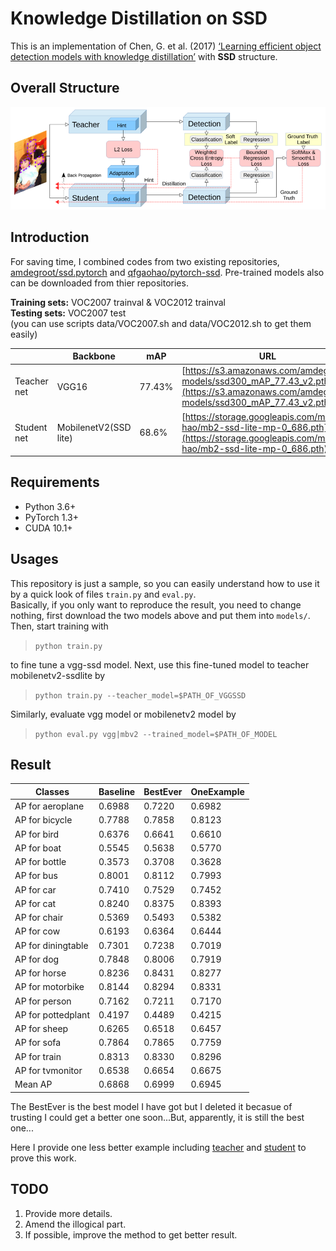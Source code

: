 # Knowledge Distillation on SSD

This is an implementation of Chen, G. et al. (2017) [‘Learning efficient object detection models with knowledge distillation’](http://papers.nips.cc/paper/6676-learning-efficient-object-detection-models-with-knowledge-distillation.pdf) with **SSD** structure.

## Overall Structure

![structure](structure.png)

## Introduction

For saving time, I combined codes from two existing repositories, [amdegroot/ssd.pytorch](https://github.com/amdegroot/ssd.pytorch#installation) and [qfgaohao/pytorch-ssd](https://github.com/amdegroot/ssd.pytorch#installation). Pre-trained models also can be downloaded from thier repositories.

**Training sets:** VOC2007 trainval & VOC2012 trainval  
**Testing sets:** VOC2007 test  
(you can use scripts data/VOC2007.sh and data/VOC2012.sh to get them easily)

||Backbone|mAP|URL
-|-|-|-
Teacher net|VGG16|77.43%|[https://s3.amazonaws.com/amdegroot-models/ssd300_mAP_77.43_v2.pth](https://s3.amazonaws.com/amdegroot-models/ssd300_mAP_77.43_v2.pth)
Student net|MobilenetV2(SSD lite)|68.6%|[https://storage.googleapis.com/models-hao/mb2-ssd-lite-mp-0_686.pth](https://storage.googleapis.com/models-hao/mb2-ssd-lite-mp-0_686.pth)

## Requirements

- Python 3.6+  
- PyTorch 1.3+
- CUDA 10.1+

##  Usages

This repository is just a sample, so you can easily understand how to use it by a quick look of files `train.py` and `eval.py`.  
Basically, if you only want to reproduce the result, you need to change nothing, first download the two models above and put them into `models/`. Then, start training with
>`python train.py`  

to fine tune a vgg-ssd model. Next, use this fine-tuned model to teacher mobilenetv2-ssdlite by 
>`python train.py --teacher_model=$PATH_OF_VGGSSD`

Similarly, evaluate vgg model or mobilenetv2 model by
>`python eval.py vgg|mbv2 --trained_model=$PATH_OF_MODEL`

## Result                  
|Classes|Baseline|BestEver|OneExample
|-|-|-|-
AP for aeroplane | 0.6988    | 0.7220  | 0.6982
AP for bicycle | 0.7788      | 0.7858  | 0.8123
AP for bird | 0.6376         | 0.6641  | 0.6610
AP for boat | 0.5545         | 0.5638  | 0.5770
AP for bottle | 0.3573       | 0.3708  | 0.3628
AP for bus | 0.8001          | 0.8112  | 0.7993
AP for car | 0.7410          | 0.7529  | 0.7452
AP for cat | 0.8240          | 0.8375  | 0.8393
AP for chair | 0.5369        | 0.5493  | 0.5382
AP for cow | 0.6193          | 0.6364  | 0.6444
AP for diningtable | 0.7301  | 0.7238  | 0.7019
AP for dog | 0.7848          | 0.8006  | 0.7919
AP for horse | 0.8236        | 0.8431  | 0.8277
AP for motorbike | 0.8144    | 0.8294  | 0.8331
AP for person | 0.7162       | 0.7211  | 0.7170
AP for pottedplant | 0.4197  | 0.4489  | 0.4215
AP for sheep | 0.6265        | 0.6518  | 0.6457
AP for sofa | 0.7864         | 0.7865  | 0.7759
AP for train | 0.8313        | 0.8330  | 0.8296
AP for tvmonitor | 0.6538    | 0.6654  | 0.6675
Mean AP | 0.6868             | 0.6999  | 0.6945

The BestEver is the best model I have got but I deleted it becasue of trusting I could get a better one soon...But, apparently, it is still the best one...

Here I provide one less better example including [teacher](https://drive.google.com/file/d/1RqTw3D2R-HIgXQmLr2jqfk7UEb_7bOJ2/view?usp=sharing) and [student](https://drive.google.com/file/d/1lKOLk259_ugcoLpgg5IU7bvpVclaGQf5/view?usp=sharing) to prove this work.

## TODO

1. Provide more details.
2. Amend the illogical part.
3. If possible, improve the method to get better result.
